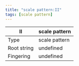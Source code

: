 ```yaml
---
title: "scale pattern:II"
tags: [scale pattern]
---
```


|II|scale pattern|
|---|---|
|Type|scale pattern|
|Root string|undefined|
|Fingering|undefined|

